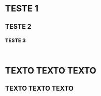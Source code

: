 <?php
echo "MEU PRIMEIRO CODIGO PHP" ;
?>

<head>
<h1>
	TESTE 1
</h1>
<h2>
	TESTE 2
</h2>
<h3>
	TESTE 3
</h3>
</head>

<body>
<div>
	<b>
		<br>
<h1>
	 TEXTO TEXTO TEXTO
</h1>

<h2>
	<large> TEXTO TEXTO TEXTO </large>
</h2>
</div>
</body>
